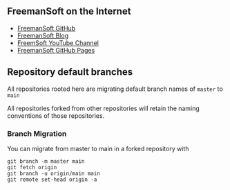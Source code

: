 ## FreemanSoft on the Internet 
* [FreemanSoft GitHub](https://github.com/freemansoft)
* [FreemanSoft Blog](https://joe.blog.freemansoft.com)
* [FreemSoft YouTube Channel](https://www.youtube.com/channel/UCKHhuCt5LPp8defcKMpf7zwhttps://www.youtube.com/channel/UCKHhuCt5LPp8defcKMpf7zw)
* [FreemanSoft GitHub Pages](https://freemansoft.github.io/)

## Repository default branches
All repositories rooted here are migrating default branch names of `master` to `main`

All repositories forked from other repositories will retain the naming conventions of those repositories.

### Branch Migration

You can migrate from master to main in a forked repository with
    
```
git branch -m master main
git fetch origin
git branch -u origin/main main
git remote set-head origin -a
```
